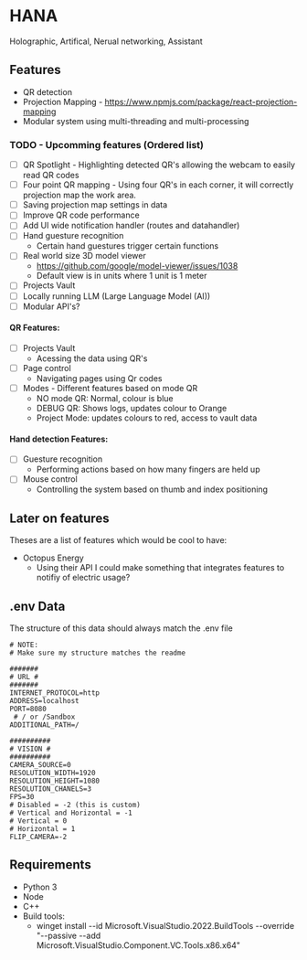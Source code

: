 # HANA

Holographic, Artifical, Nerual networking, Assistant

## Features

- QR detection
- Projection Mapping - https://www.npmjs.com/package/react-projection-mapping
- Modular system using multi-threading and multi-processing

### TODO - Upcomming features (Ordered list)

- [ ] QR Spotlight - Highlighting detected QR's allowing the webcam to easily read QR codes
- [ ] Four point QR mapping -  Using four QR's in each corner, it will correctly projection map the work area.
- [ ] Saving projection map settings in data
- [ ] Improve QR code performance
- [ ] Add UI wide notification handler (routes and datahandler)
- [ ] Hand guesture recognition
  - Certain hand guestures trigger certain functions
- [ ] Real world size 3D model viewer
  - https://github.com/google/model-viewer/issues/1038
  - Default view is in units where 1 unit is 1 meter
- [ ] Projects Vault
- [ ] Locally running LLM (Large Language Model (AI))
- [ ] Modular API's?

#### QR Features:

- [ ] Projects Vault
  - Acessing the data using QR's
- [ ] Page control
  - Navigating pages using Qr codes
- [ ] Modes - Different features based on mode QR
  - NO mode QR: Normal, colour is blue
  - DEBUG QR: Shows logs, updates colour to Orange
  - Project Mode: updates colours to red, access to vault data

#### Hand detection Features:

- [ ] Guesture recognition
  - Performing actions based on how many fingers are held up
- [ ] Mouse control
  - Controlling the system based on thumb and index positioning

## Later on features

Theses are a list of features which would be cool to have:

- Octopus Energy
  - Using their API I could make something that integrates features to notifiy of electric usage?

## .env Data
The structure of this data should always match the .env file

```
# NOTE:
# Make sure my structure matches the readme

#######
# URL #
#######
INTERNET_PROTOCOL=http
ADDRESS=localhost
PORT=8080
 # / or /Sandbox
ADDITIONAL_PATH=/

##########
# VISION #
##########
CAMERA_SOURCE=0
RESOLUTION_WIDTH=1920
RESOLUTION_HEIGHT=1080
RESOLUTION_CHANELS=3
FPS=30
# Disabled = -2 (this is custom)
# Vertical and Horizontal = -1
# Vertical = 0
# Horizontal = 1
FLIP_CAMERA=-2
```

## Requirements

- Python 3
- Node
- C++
- Build tools:
  - winget install --id Microsoft.VisualStudio.2022.BuildTools --override "--passive --add Microsoft.VisualStudio.Component.VC.Tools.x86.x64"
